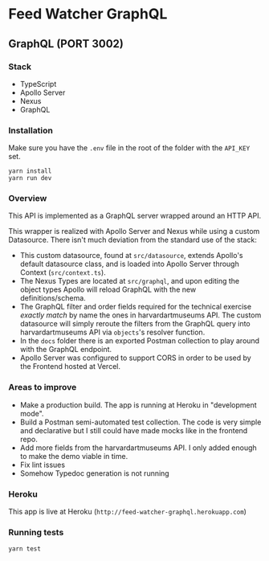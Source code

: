 # Feed Watcher GraphQL

## GraphQL (PORT 3002)

### Stack

* TypeScript
* Apollo Server
* Nexus
* GraphQL

### Installation

Make sure you have the `.env` file in the root of the folder with the `API_KEY` set.

```
yarn install
yarn run dev
```

### Overview

This API is implemented as a GraphQL server wrapped around an HTTP API.

This wrapper is realized with Apollo Server and Nexus while using a custom Datasource. There isn't much deviation from
the standard use of the stack:

* This custom datasource, found at `src/datasource`, extends Apollo's default datasource class, and is loaded into
  Apollo Server through Context (`src/context.ts`).
* The Nexus Types are located at `src/graphql`, and upon editing the object types Apollo will reload GraphQL with the
  new definitions/schema.
* The GraphQL filter and order fields required for the technical exercise *exactly match* by name the ones in
  harvardartmuseums API. The custom datasource will simply reroute the filters from the GraphQL query into
  harvardartmuseums API via `objects`'s resolver function.
* In the `docs` folder there is an exported Postman collection to play around with the GraphQL endpoint.
* Apollo Server was configured to support CORS in order to be used by the Frontend hosted at Vercel.

### Areas to improve

* Make a production build. The app is running at Heroku in "development mode".
* Build a Postman semi-automated test collection. The code is very simple and declarative but I still could have made
  mocks like in the frontend repo.
* Add more fields from the harvardartmuseums API. I only added enough to make the demo viable in time.
* Fix lint issues
* Somehow Typedoc generation is not running

### Heroku

This app is live at Heroku (`http://feed-watcher-graphql.herokuapp.com`)

### Running tests

```
yarn test
```